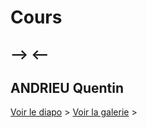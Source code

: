 # Cours
## --> <--
## ANDRIEU Quentin


[Voir le diapo](https://tinou95.github.io/Test/diapo.html) &gt;
[Voir la galerie](https://tinou95.github.io/Test/gallery.html) &gt;
